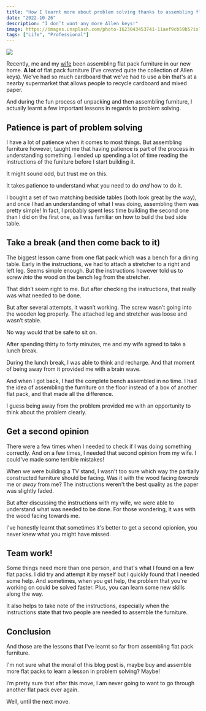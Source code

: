 ```yaml
---
title: "How I learnt more about problem solving thanks to assembling flat pack furniture"
date: "2022-10-26"
description: "I don’t want any more Allen keys!"
image: https://images.unsplash.com/photo-1623043453741-11aef9cb59b5?ixlib=rb-4.0.3&ixid=MnwxMjA3fDB8MHxzZWFyY2h8Mnx8ZmxhdHBhY2t8ZW58MHx8MHx8&auto=format&fit=crop&w=900&q=60
tags: ["Life", "Professional"]
---
```


![](https://images.unsplash.com/photo-1623043453741-11aef9cb59b5?ixlib=rb-4.0.3&ixid=MnwxMjA3fDB8MHxzZWFyY2h8Mnx8ZmxhdHBhY2t8ZW58MHx8MHx8&auto=format&fit=crop&w=900&q=60)

Recently, me and my [wife](https://www.linkedin.com/in/alexis-pruitt-1086b6175/) been assembling flat pack furniture in our new home. **A lot** of flat pack furniture (I’ve created quite the collection of Allen keys). We've had so much cardboard that we've had to use a bin that's at a nearby supermarket that allows people to recycle cardboard and mixed paper.

And during the fun process of unpacking and then assembling furniture, I actually learnt a few important lessons in regards to problem solving.

## Patience is part of problem solving
I have a lot of patience when it comes to most things. But assembling furniture however, taught me that having patience is part of the process in understanding something. I ended up spending a lot of time reading the instructions of the funiture before I start building it.

It might sound odd, but trust me on this.

It takes patience to understand what you need to do _and_ how to do it.

I bought a set of two matching bedside tables (both look great by the way), and once I had an understanding of what I was doing, assembling them was pretty simple! In fact, I probably spent less time building the second one than I did on the first one, as I was familiar on how to build the bed side table.


## Take a break (and then come back to it)
The biggest lesson came from one flat pack which was a bench for a dining table. Early in the instructions, we had to attach a stretcher to a right and left leg. Seems simple enough. But the instructions however told us to screw _into_ the wood on the bench leg from the stretcher.

That didn’t seem right to me. But after checking the instructions, that really was what needed to be done.

But after several attempts, it wasn’t working. The screw wasn’t going into the wooden leg properly. The attached leg and stretcher was loose and wasn’t stable.

No way would that be safe to sit on.

After spending thirty to forty minutes, me and my wife agreed to take a lunch break.

During the lunch break, I was able to think and recharge. And that moment of being away from it provided me with a brain wave.

And when I got back, I had the complete bench assembled in no time. I had the idea of assembling the furniture on the floor instead of a box of another flat pack, and that made all the difference.

I guess being away from the problem provided me with an opportunity to think about the problem clearly.

## Get a second opinion

There were a few times when I needed to check if I was doing something correctly. And on a few times, I needed that second opinion from my wife. I could've made some terrible mistakes!

When we were building a TV stand, I wasn't too sure which way the partially constructed furniture should be facing. Was it with the wood facing _towards_ me or _away_ from me? The instructions weren't the best quality as the paper was slightly faded.

But after discussing the instructions with my wife, we were able to understand what was needed to be done. For those wondering, it was with the wood facing towards me.

I've honestly learnt that sometimes it's better to get a second opionion, you never knew what you might have missed.

## Team work!

Some things need more than one person, and that's what I found on a few flat packs. I did try and attempt it by myself but I quickly found that I needed some help. And sometimes, when you get help, the problem that you're working on could be solved faster. Plus, you can learn some new skills along the way.

It also helps to take note of the instructions, especially when the instructions state that two people are needed to assemble the furniture.

## Conclusion

And those are the lessons that I've learnt so far from assembling flat pack furniture.

I'm not sure what the moral of this blog post is, maybe buy and assemble more flat packs to learn a lesson in problem solving? Maybe!

I’m pretty sure that after this move, I am never going to want to go through another flat pack ever again.

Well, until the next move.